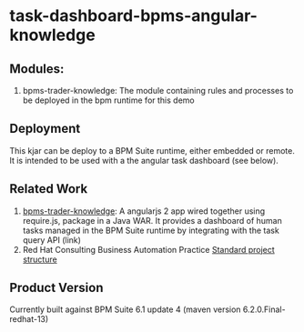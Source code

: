 task-dashboard-bpms-angular-knowledge
==============

## Modules:

1. bpms-trader-knowledge: The module containing rules and processes to be deployed in the bpm runtime for this demo

## Deployment

This kjar can be deploy to a BPM Suite runtime, either embedded or remote. It is intended to be used with a the angular task dashboard (see below).

## Related Work

1. [bpms-trader-knowledge](https://github.com/rhtconsulting/task-dashboard-bpms-angular-app): A angularjs 2 app wired together using require.js, package in a Java WAR. It provides a dashboard of human tasks managed in the BPM Suite runtime by integrating with the task query API (link)
2. Red Hat Consulting Business Automation Practice [Standard project structure](http://redhat.slides.com/jholmes/bxms-standard-project-structures)

## Product Version

Currently built against BPM Suite 6.1 update 4 (maven version 6.2.0.Final-redhat-13)
